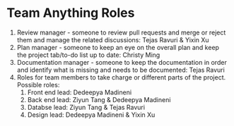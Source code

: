 # Team Anything Roles

1. Review manager - someone to review pull requests and merge or reject them and manage the related discussions: Tejas Ravuri & Yixin Xu
2. Plan manager - someone to keep an eye on the overall plan and keep the project tab/to-do list up to date: Christy Ming
3. Documentation manager - someone to keep the documentation in order and identify what is missing and needs to be documented: Tejas Ravuri
4. Roles for team members to take charge or different parts of the project. Possible roles:
    1. Front end lead: Dedeepya Madineni
    2. Back end lead: Ziyun Tang & Dedeepya Madineni
    3. Databse lead: Ziyun Tang & Tejas Ravuri
    4. Design lead: Dedeepya Madineni & Yixin Xu

